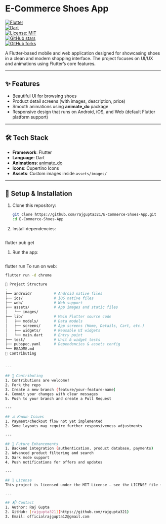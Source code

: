 # E-Commerce Shoes App  

[![Flutter](https://img.shields.io/badge/Flutter-v3-blue?logo=flutter)](https://flutter.dev)  
[![Dart](https://img.shields.io/badge/Dart-v3-blue?logo=dart)](https://dart.dev)  
[![License: MIT](https://img.shields.io/badge/License-MIT-green.svg)](LICENSE)  
[![GitHub stars](https://img.shields.io/github/stars/rajgupta321/E-Commerce-Shoes-App?style=social)](https://github.com/rajgupta321/E-Commerce-Shoes-App/stargazers)  
[![GitHub forks](https://img.shields.io/github/forks/rajgupta321/E-Commerce-Shoes-App?style=social)](https://github.com/rajgupta321/E-Commerce-Shoes-App/network/members)  

A Flutter-based mobile and web application designed for showcasing shoes in a clean and modern shopping interface. The project focuses on UI/UX and animations using Flutter’s core features.  

---

## ✨ Features

- Beautiful UI for browsing shoes  
- Product detail screens (with images, description, price)  
- Smooth animations using **animate_do** package  
- Responsive design that runs on Android, iOS, and Web (default Flutter platform support)  

---

## 🛠️ Tech Stack

- **Framework**: Flutter  
- **Language**: Dart  
- **Animations**: [animate_do](https://pub.dev/packages/animate_do)  
- **Icons**: Cupertino Icons  
- **Assets**: Custom images inside `assets/images/`  

---

## 🚀 Setup & Installation

1. Clone this repository:
   ```bash
   git clone https://github.com/rajgupta321/E-Commerce-Shoes-App.git
   cd E-Commerce-Shoes-App
2. Install dependencies:
   ```bash
  flutter pub get
1. Run the app:
   ```bash
  flutter run
   To run on web:
   ```bash
   flutter run -d chrome

📂 Project Structure
  .
├── android/          # Android native files
├── ios/              # iOS native files
├── web/              # Web support
├── assets/           # App images and static files
│   └── images/
├── lib/              # Main Flutter source code
│   ├── models/       # Data models
│   ├── screens/      # App screens (Home, Details, Cart, etc.)
│   ├── widgets/      # Reusable UI widgets
│   └── main.dart     # Entry point
├── test/             # Unit & widget tests
├── pubspec.yaml      # Dependencies & assets config
└── README.md
🤝 Contributing


---

## 🤝 Contributing
1. Contributions are welcome!
2. Fork the repo
3. Create a new branch (feature/your-feature-name)
4. Commit your changes with clear messages
5. Push to your branch and create a Pull Request

---

## ⚠️ Known Issues
1. Payment/checkout flow not yet implemented
2. Some layouts may require further responsiveness adjustments

---

## 🔮 Future Enhancements
1. Backend integration (authentication, product database, payments)
2. Advanced product filtering and search
3. Dark mode support
4. Push notifications for offers and updates

---

## 📄 License
This project is licensed under the MIT License – see the LICENSE file for details.

---

## 📬 Contact
1. Author: Raj Gupta  
2. GitHub: [rajgupta321](https://github.com/rajgupta321)  
3. Email: officialrajgupta12@gmail.com
